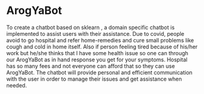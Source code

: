 # ArogYaBot
To create a chatbot based on sklearn , a domain specific chatbot is implemented to assist users with their assistance.
Due to covid, people avoid to go hospital and refer home-remedies and cure small problems like cough and cold in home itself. Also if person feeling tired because of his/her work but he/she thinks that I have some health issue so one can through our ArogYaBot as in hand response you get for your symptoms. Hospital has so many fees and not everyone can afford that so they can use ArogYaBot. The chatbot will provide personal and efficient communication with the user in order to manage their issues and get assistance when needed. 
